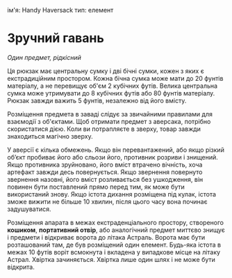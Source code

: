 ім'я: Handy Haversack тип: елемент

# Зручний гавань
_Один предмет, рідкісний_

Ця рюкзак має центральну сумку і дві бічні сумки, кожен з яких є екстрадиційним простором. Кожна бічна сумка може мати до 20 фунтів матеріалу, а не перевищує об'єм 2 кубічних футів. Велика центральна сумка може утримувати до 8 кубічних футів або 80 фунтів матеріалу. Рюкзак завжди важить 5 фунтів, незалежно від його вмісту.

Розміщення предмета в заваді слідує за звичайними правилами для взаємодії з об'єктами. Щоб отримати предмет з аверсака, потрібно скористатися дією. Коли ви потрапляєте в зверху, товар завжди знаходиться магічно зверху.

У аверсії є кілька обмежень. Якщо він перевантажений, або якщо різкий об’єкт пробиває його або сльози його, противник розриви і знищений. Якщо противника зруйновано, його вміст втрачено вічність, хоча артефакт завжди десь повернується. Якщо звернення повернуто звернення назовні, його вміст розливається без ушкодження, він повинен бути поставлений прямо перед тим, як може бути використаний знову. Якщо істота дихання розміщена під кулак, істота зможе вижити не більше 10 хвилин, після цього часу вона починає задушуватися.

Розміщення апарата в межах екстраденціального простору, створеного **кошиком**, **портативний отвір**, або аналогічний предмет миттєво знищує і предмети і відкриває ворота до літака Астраль. Ворота має бути розташований там, де був розміщений один елемент. Будь-яка істота в межах 10 футів воріт всмокнута і вкладена у випадкове місце на літаку Астрал. Хвіртка зачиняється. Хвіртка лише один шлях і не може бути відкрита.